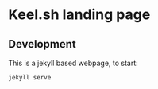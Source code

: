 # Keel.sh landing page

## Development

This is a jekyll based webpage, to start:

```jekyll serve```